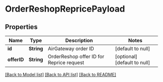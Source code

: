 # OrderReshopRepricePayload
## Properties

| Name | Type | Description | Notes |
|------------ | ------------- | ------------- | -------------|
| **id** | **String** | AirGateway order ID | [default to null] |
| **offerID** | **String** | OrderReshop offer ID for Reprice request | [optional] [default to null] |

[[Back to Model list]](../README.md#documentation-for-models) [[Back to API list]](../README.md#documentation-for-api-endpoints) [[Back to README]](../README.md)

